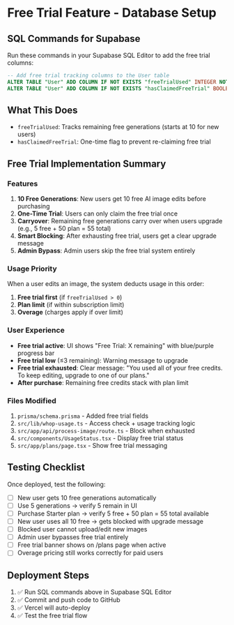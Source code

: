# Free Trial Feature - Database Setup

## SQL Commands for Supabase

Run these commands in your Supabase SQL Editor to add the free trial columns:

```sql
-- Add free trial tracking columns to the User table
ALTER TABLE "User" ADD COLUMN IF NOT EXISTS "freeTrialUsed" INTEGER NOT NULL DEFAULT 10;
ALTER TABLE "User" ADD COLUMN IF NOT EXISTS "hasClaimedFreeTrial" BOOLEAN NOT NULL DEFAULT FALSE;
```

## What This Does

- `freeTrialUsed`: Tracks remaining free generations (starts at 10 for new users)
- `hasClaimedFreeTrial`: One-time flag to prevent re-claiming free trial

## Free Trial Implementation Summary

### Features
1. **10 Free Generations**: New users get 10 free AI image edits before purchasing
2. **One-Time Trial**: Users can only claim the free trial once
3. **Carryover**: Remaining free generations carry over when users upgrade (e.g., 5 free + 50 plan = 55 total)
4. **Smart Blocking**: After exhausting free trial, users get a clear upgrade message
5. **Admin Bypass**: Admin users skip the free trial system entirely

### Usage Priority
When a user edits an image, the system deducts usage in this order:
1. **Free trial first** (if `freeTrialUsed > 0`)
2. **Plan limit** (if within subscription limit)
3. **Overage** (charges apply if over limit)

### User Experience
- **Free trial active**: UI shows "Free Trial: X remaining" with blue/purple progress bar
- **Free trial low** (≤3 remaining): Warning message to upgrade
- **Free trial exhausted**: Clear message: "You used all of your free credits. To keep editing, upgrade to one of our plans."
- **After purchase**: Remaining free credits stack with plan limit

### Files Modified
1. `prisma/schema.prisma` - Added free trial fields
2. `src/lib/whop-usage.ts` - Access check + usage tracking logic
3. `src/app/api/process-image/route.ts` - Block when exhausted
4. `src/components/UsageStatus.tsx` - Display free trial status
5. `src/app/plans/page.tsx` - Show free trial messaging

## Testing Checklist

Once deployed, test the following:

- [ ] New user gets 10 free generations automatically
- [ ] Use 5 generations → verify 5 remain in UI
- [ ] Purchase Starter plan → verify 5 free + 50 plan = 55 total available
- [ ] New user uses all 10 free → gets blocked with upgrade message
- [ ] Blocked user cannot upload/edit new images
- [ ] Admin user bypasses free trial entirely
- [ ] Free trial banner shows on /plans page when active
- [ ] Overage pricing still works correctly for paid users

## Deployment Steps

1. ✅ Run SQL commands above in Supabase SQL Editor
2. ✅ Commit and push code to GitHub
3. ✅ Vercel will auto-deploy
4. ✅ Test the free trial flow

